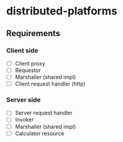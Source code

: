 # distributed-platforms
## Requirements
### Client side
- [ ] Client proxy
- [ ] Requestor
- [ ] Marshaller (shared impl)
- [ ] Client request handler (http)
### Server side
- [ ] Server request handler
- [ ] Invoker
- [ ] Marshaller (shared impl)
- [ ] Calculator resource 